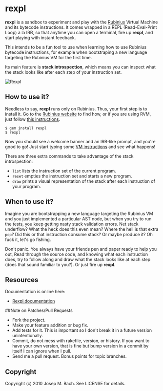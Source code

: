 # rexpl

**rexpl** is a sandbox to experiment and play with the [Rubinius](http:://rubini.us)
Virtual Machine and its bytecode instructions. It comes wrapped in a REPL
(Read-Eval-Print Loop) à la IRB, so that anytime you can open a terminal,
fire up **rexpl**, and start playing with instant feedback.

This intends to be a fun tool to use when learning how to use Rubinius
bytecode instructions, for example when bootstraping a new language targeting
the Rubinius VM for the first time.

Its main feature is **stack introspection**, which means you can inspect
what the stack looks like after each step of your instruction set.

![Rexpl](http://dl.dropbox.com/u/2571594/rexpl.png)

## How to use it?

Needless to say, **rexpl** runs only on Rubinius. Thus, your first step is to
install it. Go to the [Rubinius website](http://rubini.us) to find how, or if
you are using RVM, just follow [this instructions](http://beginrescueend.com/interpreters/rbx/).

    $ gem install rexpl
    $ rexpl

Now you should see a welcome banner and an IRB-like prompt, and you're good to
go! Just start typing some [VM instructions](http://rubini.us/doc/en/virtual-machine/instructions/)
and see what happens!

There are three extra commands to take advantage of the stack introspection:

* `list` lists the instruction set of the current program.
* `reset` empties the instruction set and starts a new program.
* `draw` prints a visual representation of the stack after each instruction of
your program.

## When to use it?

Imagine you are bootstrapping a new language targeting the Rubinius VM and you
just implemented a particular AST node, but when you try to run the tests, you
keep getting nasty stack validation errors. Net stack underflow? What the heck
does this even mean? Where the hell is that extra `pop`? Did this or that
instruction consume stack? Or maybe produce it? Oh fuck it, let's go fishing.

Don't panic. You always have your friends pen and paper ready to help you out,
Read through the source code, and knowing what each instruction does, try to
follow along and draw what the stack looks like at each step (does that sound
familiar to you?). Or just fire up **rexpl**.

## Resources

Documentation is online here:

* [Rexpl documentation](http://rdoc.info/github/txus/rexpl/master/frames)

##Note on Patches/Pull Requests
 
* Fork the project.
* Make your feature addition or bug fix.
* Add tests for it. This is important so I don't break it in a
  future version unintentionally.
* Commit, do not mess with rakefile, version, or history.
  If you want to have your own version, that is fine but bump version
  in a commit by itself I can ignore when I pull.
* Send me a pull request. Bonus points for topic branches.

## Copyright

Copyright (c) 2010 Josep M. Bach. See LICENSE for details.

